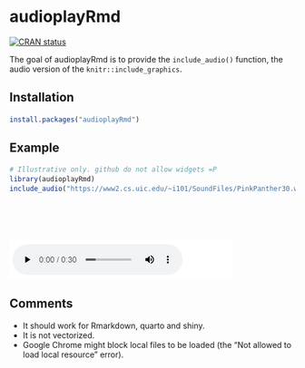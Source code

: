 
<!-- README.md is generated from README.Rmd. Please edit that file -->

# audioplayRmd

<!-- badges: start -->

[![CRAN
status](https://www.r-pkg.org/badges/version/audioplayRmd)](https://CRAN.R-project.org/package=audioplayRmd)
<!-- badges: end -->

The goal of audioplayRmd is to provide the `include_audio()` function,
the audio version of the `knitr::include_graphics`.

## Installation

``` r
install.packages("audioplayRmd")
```

## Example

``` r
# Illustrative only. github do not allow widgets =P
library(audioplayRmd)
include_audio("https://www2.cs.uic.edu/~i101/SoundFiles/PinkPanther30.wav")
```

<div class="audioplayRmd html-widget html-fill-item-overflow-hidden html-fill-item" id="htmlwidget-4263595c5c4664ee626e" style="width:1px;height:54px;"></div>
<script type="application/json" data-for="htmlwidget-4263595c5c4664ee626e">{"x":{"audio_path":"https://www2.cs.uic.edu/~i101/SoundFiles/PinkPanther30.wav"},"evals":[],"jsHooks":[]}</script>

![](inst/audioplayer_screenshot.png)

## Comments

- It should work for Rmarkdown, quarto and shiny.
- It is not vectorized.
- Google Chrome might block local files to be loaded (the “Not allowed
  to load local resource” error).

